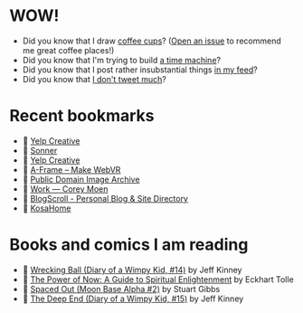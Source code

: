 # WOW!

- Did you know that I draw [coffee cups](https://papercups.mamuso.net/)? ([Open an issue](https://github.com/mamuso/papercups/issues) to recommend me great coffee places!)
- Did you know that I'm trying to build [a time machine](https://github.com/mamuso/fluxcapacitor)?
- Did you know that I post rather insubstantial things [in my feed](https://feed.mamuso.net/)?
- Did you know that [I don't tweet much](https://twitter.com/mamuso)?

# Recent bookmarks

- 👀 [Yelp Creative](https://www.yelp-creative.com/style-guide)
- 👀 [Sonner](https://sonner.emilkowal.ski/)
- 👀 [Yelp Creative](https://www.yelp-creative.com/)
- 👀 [A-Frame – Make WebVR](https://aframe.io/)
- 👀 [Public Domain Image Archive](https://pdimagearchive.org/)
- 👀 [Work — Corey Moen](https://www.coreymoen.com/work)
- 👀 [BlogScroll - Personal Blog & Site Directory](https://blogscroll.com/)
- 👀 [KosaHome](https://kosaarts.com/)


# Books and comics I am reading

- 📘 [Wrecking Ball (Diary of a Wimpy Kid, #14)](https://www.goodreads.com/book/show/44091234) by Jeff Kinney
- 📘 [The Power of Now: A Guide to Spiritual Enlightenment](https://www.goodreads.com/book/show/6512869) by Eckhart Tolle
- 📘 [Spaced Out (Moon Base Alpha #2)](https://www.goodreads.com/book/show/26022750) by Stuart Gibbs
- 📘 [The Deep End (Diary of a Wimpy Kid, #15)](https://www.goodreads.com/book/show/51468119) by Jeff Kinney

